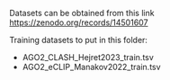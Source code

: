 Datasets can be obtained from this link https://zenodo.org/records/14501607

Training datasets to put in this folder:
- AGO2_CLASH_Hejret2023_train.tsv
- AGO2_eCLIP_Manakov2022_train.tsv
